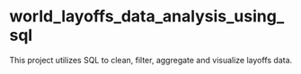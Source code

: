 # world_layoffs_data_analysis_using_sql 
 This project utilizes SQL to clean, filter, aggregate and visualize layoffs data.
